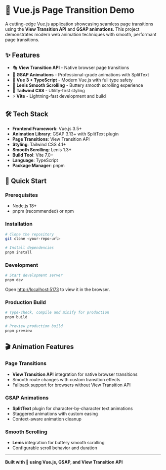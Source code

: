 # 🚀 Vue.js Page Transition Demo

A cutting-edge Vue.js application showcasing seamless page transitions using the **View Transition API** and **GSAP animations**. This project demonstrates modern web animation techniques with smooth, performant page transitions.

## ✨ Features

- 🎭 **View Transition API** - Native browser page transitions
- 🎨 **GSAP Animations** - Professional-grade animations with SplitText
- 🎯 **Vue 3 + TypeScript** - Modern Vue.js with full type safety
- 🎪 **Lenis Smooth Scrolling** - Buttery smooth scrolling experience
- 🎨 **Tailwind CSS** - Utility-first styling
- ⚡ **Vite** - Lightning-fast development and build

## 🛠️ Tech Stack

- **Frontend Framework**: Vue.js 3.5+
- **Animation Library**: GSAP 3.13+ with SplitText plugin
- **Page Transitions**: View Transition API
- **Styling**: Tailwind CSS 4.1+
- **Smooth Scrolling**: Lenis 1.3+
- **Build Tool**: Vite 7.0+
- **Language**: TypeScript
- **Package Manager**: pnpm

## 🚀 Quick Start

### Prerequisites

- Node.js 18+
- pnpm (recommended) or npm

### Installation

```bash
# Clone the repository
git clone <your-repo-url>

# Install dependencies
pnpm install
```

### Development

```bash
# Start development server
pnpm dev
```

Open [http://localhost:5173](http://localhost:5173) to view it in the browser.

### Production Build

```bash
# Type-check, compile and minify for production
pnpm build

# Preview production build
pnpm preview
```

## 🎬 Animation Features

### Page Transitions

- **View Transition API** integration for native browser transitions
- Smooth route changes with custom transition effects
- Fallback support for browsers without View Transition API

### GSAP Animations

- **SplitText** plugin for character-by-character text animations
- Staggered animations with custom easing
- Context-aware animation cleanup

### Smooth Scrolling

- **Lenis** integration for buttery smooth scrolling
- Configurable scroll behavior and duration

---

**Built with 💚 using Vue.js, GSAP, and View Transition API**
